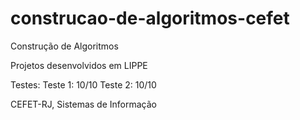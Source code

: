 # construcao-de-algoritmos-cefet
Construção de Algoritmos

Projetos desenvolvidos em LIPPE

Testes:
Teste 1: 10/10
Teste 2: 10/10

CEFET-RJ, Sistemas de Informação
